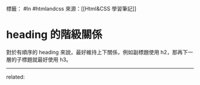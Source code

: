 標籤： #ln #htmlandcss 
來源：[[Html&CSS 學習筆記]]

# heading 的階級關係
對於有順序的 heading 來說，最好維持上下關係，例如副標題使用 h2，那再下一層的子標題就最好使用 h3。


---

related: